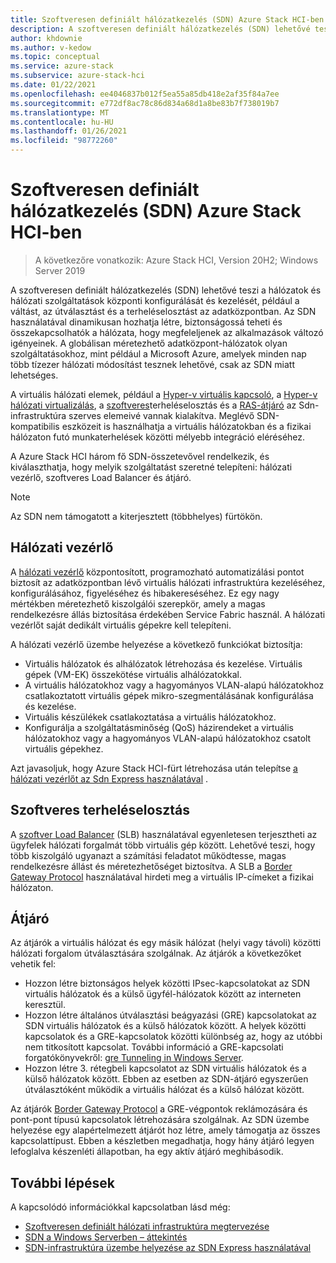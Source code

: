 ```yaml
---
title: Szoftveresen definiált hálózatkezelés (SDN) Azure Stack HCI-ben
description: A szoftveresen definiált hálózatkezelés (SDN) lehetővé teszi a hálózatok és hálózati szolgáltatások központi konfigurálását és kezelését, például a váltást, az útválasztást és a terheléselosztást az adatközpontban.
author: khdownie
ms.author: v-kedow
ms.topic: conceptual
ms.service: azure-stack
ms.subservice: azure-stack-hci
ms.date: 01/22/2021
ms.openlocfilehash: ee4046837b012f5ea55a85db418e2af35f84a7ee
ms.sourcegitcommit: e772df8ac78c86d834a68d1a8be83b7f738019b7
ms.translationtype: MT
ms.contentlocale: hu-HU
ms.lasthandoff: 01/26/2021
ms.locfileid: "98772260"
---
```

# <a name="software-defined-networking-sdn-in-azure-stack-hci"></a>Szoftveresen definiált hálózatkezelés (SDN) Azure Stack HCI-ben

> A következőre vonatkozik: Azure Stack HCI, Version 20H2; Windows Server 2019

A szoftveresen definiált hálózatkezelés (SDN) lehetővé teszi a hálózatok és hálózati szolgáltatások központi konfigurálását és kezelését, például a váltást, az útválasztást és a terheléselosztást az adatközpontban. Az SDN használatával dinamikusan hozhatja létre, biztonságossá teheti és összekapcsolhatók a hálózata, hogy megfeleljenek az alkalmazások változó igényeinek. A globálisan méretezhető adatközpont-hálózatok olyan szolgáltatásokhoz, mint például a Microsoft Azure, amelyek minden nap több tízezer hálózati módosítást tesznek lehetővé, csak az SDN miatt lehetséges.

A virtuális hálózati elemek, például a [Hyper-v virtuális kapcsoló](/windows-server/virtualization/hyper-v-virtual-switch/hyper-v-virtual-switch), a [Hyper-v hálózati virtualizálás](/windows-server/networking/sdn/technologies/hyper-v-network-virtualization/hyper-v-network-virtualization), a [szoftveres](/windows-server/networking/sdn/technologies/network-function-virtualization/software-load-balancing-for-sdn)terheléselosztás és a [RAS-átjáró](/windows-server/networking/sdn/technologies/network-function-virtualization/ras-gateway-for-sdn) az Sdn-infrastruktúra szerves elemeivé vannak kialakítva. Meglévő SDN-kompatibilis eszközeit is használhatja a virtuális hálózatokban és a fizikai hálózaton futó munkaterhelések közötti mélyebb integráció eléréséhez.

A Azure Stack HCI három fő SDN-összetevővel rendelkezik, és kiválaszthatja, hogy melyik szolgáltatást szeretné telepíteni: hálózati vezérlő, szoftveres Load Balancer és átjáró.

   > [!NOTE]
   > Az SDN nem támogatott a kiterjesztett (többhelyes) fürtökön.

## <a name="network-controller"></a>Hálózati vezérlő

A [hálózati vezérlő](/windows-server/networking/sdn/technologies/Software-Defined-Networking-Technologies#network-controller) központosított, programozható automatizálási pontot biztosít az adatközpontban lévő virtuális hálózati infrastruktúra kezeléséhez, konfigurálásához, figyeléséhez és hibakereséséhez. Ez egy nagy mértékben méretezhető kiszolgálói szerepkör, amely a magas rendelkezésre állás biztosítása érdekében Service Fabric használ. A hálózati vezérlőt saját dedikált virtuális gépekre kell telepíteni.

A hálózati vezérlő üzembe helyezése a következő funkciókat biztosítja:

- Virtuális hálózatok és alhálózatok létrehozása és kezelése. Virtuális gépek (VM-EK) összekötése virtuális alhálózatokkal.
- A virtuális hálózatokhoz vagy a hagyományos VLAN-alapú hálózatokhoz csatlakoztatott virtuális gépek mikro-szegmentálásának konfigurálása és kezelése.
- Virtuális készülékek csatlakoztatása a virtuális hálózatokhoz.
- Konfigurálja a szolgáltatásminőség (QoS) házirendeket a virtuális hálózatokhoz vagy a hagyományos VLAN-alapú hálózatokhoz csatolt virtuális gépekhez.

Azt javasoljuk, hogy Azure Stack HCI-fürt létrehozása után telepítse [a hálózati vezérlőt az Sdn Express használatával](../manage/sdn-express.md) .

## <a name="software-load-balancing"></a>Szoftveres terheléselosztás

A [szoftver Load Balancer](software-load-balancer.md) (SLB) használatával egyenletesen terjesztheti az ügyfelek hálózati forgalmát több virtuális gép között. Lehetővé teszi, hogy több kiszolgáló ugyanazt a számítási feladatot működtesse, magas rendelkezésre állást és méretezhetőséget biztosítva. A SLB a [Border Gateway Protocol](/windows-server/remote/remote-access/bgp/border-gateway-protocol-bgp) használatával hirdeti meg a virtuális IP-címeket a fizikai hálózaton.

## <a name="gateway"></a>Átjáró

Az átjárók a virtuális hálózat és egy másik hálózat (helyi vagy távoli) közötti hálózati forgalom útválasztására szolgálnak. Az átjárók a következőket vehetik fel:

- Hozzon létre biztonságos helyek közötti IPsec-kapcsolatokat az SDN virtuális hálózatok és a külső ügyfél-hálózatok között az interneten keresztül.
- Hozzon létre általános útválasztási beágyazási (GRE) kapcsolatokat az SDN virtuális hálózatok és a külső hálózatok között. A helyek közötti kapcsolatok és a GRE-kapcsolatok közötti különbség az, hogy az utóbbi nem titkosított kapcsolat. További információ a GRE-kapcsolati forgatókönyvekről: [gre Tunneling in Windows Server](/windows-server/remote/remote-access/ras-gateway/gre-tunneling-windows-server).
- Hozzon létre 3. rétegbeli kapcsolatot az SDN virtuális hálózatok és a külső hálózatok között. Ebben az esetben az SDN-átjáró egyszerűen útválasztóként működik a virtuális hálózat és a külső hálózat között.

Az átjárók [Border Gateway Protocol](/windows-server/remote/remote-access/bgp/border-gateway-protocol-bgp) a GRE-végpontok reklámozására és pont-pont típusú kapcsolatok létrehozására szolgálnak. Az SDN üzembe helyezése egy alapértelmezett átjárót hoz létre, amely támogatja az összes kapcsolattípust. Ebben a készletben megadhatja, hogy hány átjáró legyen lefoglalva készenléti állapotban, ha egy aktív átjáró meghibásodik.

## <a name="next-steps"></a>További lépések

A kapcsolódó információkkal kapcsolatban lásd még:

- [Szoftveresen definiált hálózati infrastruktúra megtervezése](plan-software-defined-networking-infrastructure.md)
- [SDN a Windows Serverben – áttekintés](/windows-server/networking/sdn/software-defined-networking)
- [SDN-infrastruktúra üzembe helyezése az SDN Express használatával](../manage/sdn-express.md)
